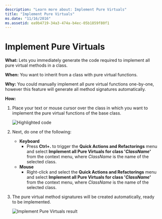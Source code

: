 ```yaml
---
description: "Learn more about: Implement Pure Virtuals"
title: "Implement Pure Virtuals"
ms.date: "11/16/2016"
ms.assetid: ea9b4719-34a3-474a-b4ec-05b1859f80f1
---
```

# Implement Pure Virtuals

**What:** Lets you immediately generate the code required to implement all pure virtual methods in a class.

**When:** You want to inherit from a class with pure virtual functions.

**Why:** You could manually implement all pure virtual functions one-by-one, however this feature will generate all method signatures automatically.

**How:**

1. Place your text or mouse cursor over the class in which you want to implement the pure virtual functions of the base class.

   ![Highlighted code](images/virtuals_highlight.png)

1. Next, do one of the following:
   * **Keyboard**
     * Press **Ctrl+.** to trigger the **Quick Actions and Refactorings** menu and select **Implement all Pure Virtuals for class '*ClassName*'** from the context menu, where *ClassName* is the name of the selected class.
   * **Mouse**
     * Right-click and select the **Quick Actions and Refactorings** menu and select **Implement all Pure Virtuals for class '*ClassName*'** from the context menu, where *ClassName* is the name of the selected class.

1. The pure virtual method signatures will be created automatically, ready to be implemented.

   ![Implement Pure Virtuals result](images/virtuals_result.png)
